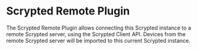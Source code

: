 # Scrypted Remote Plugin

The Scrypted Remote Plugin allows connecting this Scrypted instance to a remote Scrypted server, using the Scrypted Client API. Devices from the remote Scrypted server will be imported to this current Scrypted instance.